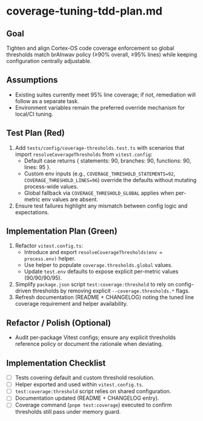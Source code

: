 # coverage-tuning-tdd-plan.md

## Goal

Tighten and align Cortex-OS code coverage enforcement so global thresholds match brAInwav policy
(≥90% overall, ≥95% lines) while keeping configuration centrally adjustable.

## Assumptions

- Existing suites currently meet 95% line coverage; if not, remediation will follow as a separate
  task.
- Environment variables remain the preferred override mechanism for local/CI tuning.

## Test Plan (Red)

1. Add `tests/config/coverage-thresholds.test.ts` with scenarios that import
   `resolveCoverageThresholds` from `vitest.config`:
   - Default case returns { statements: 90, branches: 90, functions: 90, lines: 95 }.
   - Custom env inputs (e.g., `COVERAGE_THRESHOLD_STATEMENTS=92`, `COVERAGE_THRESHOLD_LINES=96`)
     override the defaults without mutating process-wide values.
   - Global fallback via `COVERAGE_THRESHOLD_GLOBAL` applies when per-metric env values are absent.
2. Ensure test failures highlight any mismatch between config logic and expectations.

## Implementation Plan (Green)

1. Refactor `vitest.config.ts`:
   - Introduce and export `resolveCoverageThresholds(env = process.env)` helper.
   - Use helper to populate `coverage.thresholds.global` values.
   - Update `test.env` defaults to expose explicit per-metric values (90/90/90/95).
2. Simplify `package.json` script `test:coverage:threshold` to rely on config-driven thresholds by
   removing explicit `--coverage.thresholds.*` flags.
3. Refresh documentation (README + CHANGELOG) noting the tuned line coverage requirement and helper
   availability.

## Refactor / Polish (Optional)

- Audit per-package Vitest configs; ensure any explicit thresholds reference policy or document the
  rationale when deviating.

## Implementation Checklist

- [ ] Tests covering default and custom threshold resolution.
- [ ] Helper exported and used within `vitest.config.ts`.
- [ ] `test:coverage:threshold` script relies on shared configuration.
- [ ] Documentation updated (README + CHANGELOG entry).
- [ ] Coverage command (`pnpm test:coverage`) executed to confirm thresholds still pass under
      memory guard.
